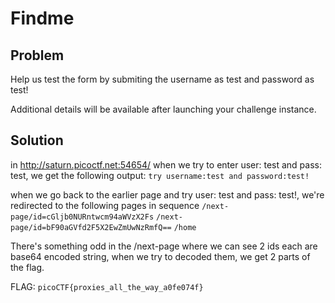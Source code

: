 # Findme

## Problem

Help us test the form by submiting the username as test and password as test!

Additional details will be available after launching your challenge instance.

## Solution

in http://saturn.picoctf.net:54654/ when we try to enter user: test and pass: test, we get the following output: `try username:test and password:test!`

when we go back to the earlier page and try user: test and pass: test!, we're redirected to the following pages in sequence `/next-page/id=cGljb0NURntwcm94aWVzX2Fs` `/next-page/id=bF90aGVfd2F5X2EwZmUwNzRmfQ==` `/home`

There's something odd in the /next-page where we can see 2 ids each are base64 encoded string, when we try to decoded them, we get 2 parts of the flag.

FLAG: `picoCTF{proxies_all_the_way_a0fe074f}`